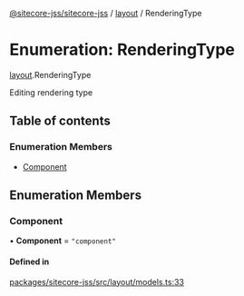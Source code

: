 [@sitecore-jss/sitecore-jss](../README.md) / [layout](../modules/layout.md) / RenderingType

# Enumeration: RenderingType

[layout](../modules/layout.md).RenderingType

Editing rendering type

## Table of contents

### Enumeration Members

- [Component](layout.RenderingType.md#component)

## Enumeration Members

### Component

• **Component** = ``"component"``

#### Defined in

[packages/sitecore-jss/src/layout/models.ts:33](https://github.com/Sitecore/jss/blob/53b548ace/packages/sitecore-jss/src/layout/models.ts#L33)
